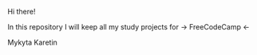 Hi there!

In this repository I will keep all my study projects for
-> FreeCodeCamp <-

Mykyta Karetin